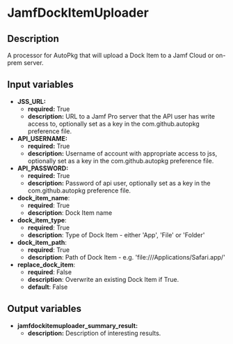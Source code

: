 # JamfDockItemUploader

## Description

A processor for AutoPkg that will upload a Dock Item to a Jamf Cloud or on-prem server.

## Input variables

- **JSS_URL:**
  - **required:** True
  - **description:** URL to a Jamf Pro server that the API user has write access to, optionally set as a key in the com.github.autopkg preference file.
- **API_USERNAME:**
  - **required:** True
  - **description:** Username of account with appropriate access to jss, optionally set as a key in the com.github.autopkg preference file.
- **API_PASSWORD:**
  - **required:** True
  - **description:** Password of api user, optionally set as a key in the com.github.autopkg preference file.
- **dock_item_name**:
  - **required**: True
  - **description**: Dock Item name
- **dock_item_type**:
  - **required**: True
  - **description**: Type of Dock Item - either 'App', 'File' or 'Folder'
- **dock_item_path**:
  - **required**: True
  - **description**: Path of Dock Item - e.g. 'file:///Applications/Safari.app/'
- **replace_dock_item**:
  - **required**: False
  - **description**: Overwrite an existing Dock Item if True.
  - **default**: False

## Output variables

- **jamfdockitemuploader_summary_result:**
  - **description:** Description of interesting results.
